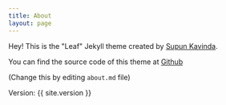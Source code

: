 ```yaml
---
title: About
layout: page
---
```


Hey! This is the "Leaf" Jekyll theme created by <a rel="me" target="_blank" href="https://twitter.com/_SupunKavinda">Supun Kavinda</a>.

You can find the source code of this theme at <a href="https://github.com/SupunKavinda/jekyll-theme-leaf">Github</a>

(Change this by editing `about.md` file)

Version: {{ site.version }}